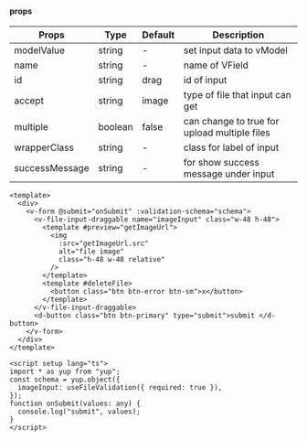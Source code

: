 #### props

| Props          | Type    | Default | Description                                  |
| -------------- | ------- | ------- | -------------------------------------------- |
| modelValue     | string  | -       | set input data to vModel                     |
| name           | string  | -       | name of VField                               |
| id             | string  | drag    | id of input                                  |
| accept         | string  | image   | type of file that input can get              |
| multiple       | boolean | false   | can change to true for upload multiple files |
| wrapperClass   | string  | -       | class for label of input                     |
| successMessage | string  | -       | for show success message under input         |

```vue
<template>
  <div>
    <v-form @submit="onSubmit" :validation-schema="schema">
      <v-file-input-draggable name="imageInput" class="w-48 h-48">
        <template #preview="getImageUrl">
          <img
            :src="getImageUrl.src"
            alt="file image"
            class="h-48 w-48 relative"
          />
        </template>
        <template #deleteFile>
          <button class="btn btn-error btn-sm">x</button>
        </template>
      </v-file-input-draggable>
      <d-button class="btn btn-primary" type="submit">submit </d-button>
    </v-form>
  </div>
</template>

<script setup lang="ts">
import * as yup from "yup";
const schema = yup.object({
  imageInput: useFileValidation({ required: true }),
});
function onSubmit(values: any) {
  console.log("submit", values);
}
</script>
```
